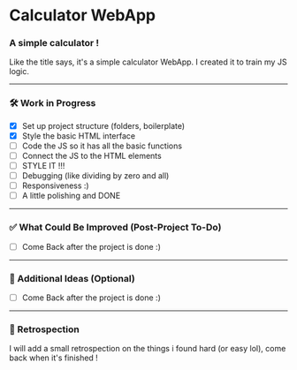 # Calculator WebApp

### A simple calculator !

Like the title says, it's a simple calculator WebApp. I created it to train my JS logic.

---

### 🛠️ Work in Progress

- [X] Set up project structure (folders, boilerplate)
- [X] Style the basic HTML interface
- [ ] Code the JS so it has all the basic functions
- [ ] Connect the JS to the HTML elements
- [ ] STYLE IT !!!
- [ ] Debugging (like dividing by zero and all)
- [ ] Responsiveness :)
- [ ] A little polishing and DONE

---

### ✅ What Could Be Improved (Post-Project To-Do)

- [ ] Come Back after the project is done :)

---

### 🧩 Additional Ideas (Optional)

- [ ] Come Back after the project is done :)

---

### 🧩 Retrospection

I will add a small retrospection on the things i found hard (or easy lol), come back when it's finished !
